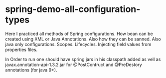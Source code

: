 # spring-demo-all-configuration-types
Here I practiced all methods of Spring configurations. How bean can be created using XML or Java Annotations. Also how they can be sanned. Also java only configurations. Scopes. Lifecycles. Injecting field values from properties files.

In Order to run one should have spring jars in his classpath added as vell as javax.annotation-api-1.3.2.jar for @PostContruct and @PreDestory annotations (for java 9+).
